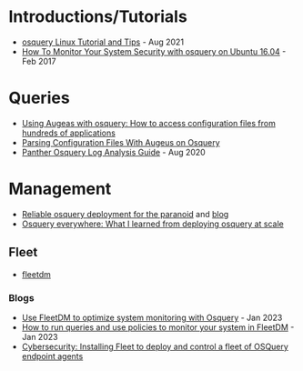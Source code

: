 # Introductions/Tutorials
- [osquery Linux Tutorial and Tips](https://hackertarget.com/osquery-linux-tutorial/) - Aug 2021
- [How To Monitor Your System Security with osquery on Ubuntu 16.04](https://www.digitalocean.com/community/tutorials/how-to-monitor-your-system-security-with-osquery-on-ubuntu-16-04) - Feb 2017

# Queries
- [Using Augeas with osquery: How to access configuration files from hundreds of applications](https://www.uptycs.com/blog/using-augeas-with-osquery-how-to-access-configuration-files-from-hundreds-of-applications) 
- [Parsing Configuration Files With Augeus on Osquery](https://medium.com/swlh/parsing-configuration-files-with-augeas-on-osquery-ec8260a9a50b)
- [Panther Osquery Log Analysis Guide](https://panther.com/blog/osquery-log-analysis/) - Aug 2020

# Management
- [Reliable osquery deployment for the paranoid](https://www.youtube.com/watch?v=sq6WX8nUbb8) and [blog](https://robertheaton.com/osquery-deployment/)
- [Osquery everywhere: What I learned from deploying osquery at scale](https://www.youtube.com/watch?v=qflUfLQCnwY&t=670s)

## Fleet
- [fleetdm](https://github.com/fleetdm/fleet) 

### Blogs
- [Use FleetDM to optimize system monitoring with Osquery](https://www.redhat.com/sysadmin/fleetdm-get-started) - Jan 2023 
- [How to run queries and use policies to monitor your system in FleetDM](https://www.redhat.com/sysadmin/run-fleetdm-queries) - Jan 2023
- [Cybersecurity: Installing Fleet to deploy and control a fleet of OSQuery endpoint agents](https://paolozaino.wordpress.com/2022/08/17/cybersecurity-installing-fleet-to-deploy-and-control-a-fleet-of-osquery-endpoint-agents/)

